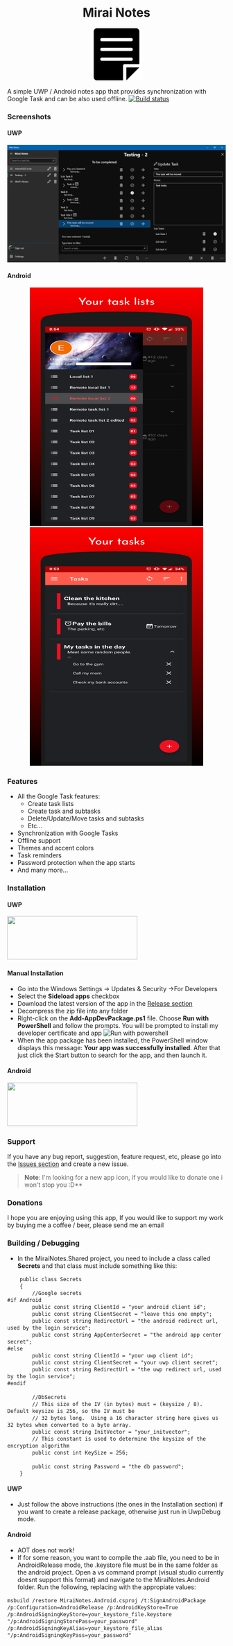 <h1 align="center">Mirai Notes</h1>
<p align="center">
  <img height="120px" src="images/logo.png">
</p>

A simple UWP / Android notes app that provides synchronization with Google Task and can be also used offline.
[![Build status](https://build.appcenter.ms/v0.1/apps/d4d94262-b60a-4baa-9806-aad439e25298/branches/develop/badge)](https://appcenter.ms)
### Screenshots

#### UWP
<p align="center">
  <img src="images/main_page.PNG">
</p>

#### Android
<p align="center">
  <img height="550" width="400" src="images/screenshot_2_android.png">
  <img height="550" width="400" src="images/screenshot_1_android.png">
</p>

### Features
* All the Google Task features: 
  *  Create task lists
  * Create task and subtasks
  * Delete/Update/Move tasks and subtasks
  *   Etc...
* Synchronization with Google Tasks
* Offline support
* Themes and accent colors
* Task reminders
* Password protection when the app starts
* And many more...

### Installation
#### UWP
[<img height="100" width="300" src="https://www.nexiahome.com/wp-content/uploads/2016/03/windows-store-button-300x78.png" />](https://www.microsoft.com/es-ec/p/mirai-notes/9npzxkvtsp6l?activetab=pivot:overviewtab)

#### Manual Installation
* Go into the Windows Settings -> Updates & Security ->For Developers
* Select the **Sideload apps** checkbox
* Download the latest version of the app in the [Release section](https://github.com/Wolfteam/MiraiNotes/releases) 
* Decompress the zip file into any folder
* Right-click on the **Add-AppDevPackage.ps1** file. Choose **Run with PowerShell** and follow the prompts. You will be prompted to install my developer certificate and app
![Run with powershell](https://docs.microsoft.com/en-us/windows/uwp/packaging/images/packaging-screen7.jpg)
* When the app package has been installed, the PowerShell window displays this message: **Your app was successfully installed**. After that just click the Start button to search for the app, and then launch it. 

#### Android
[<img height="100" width="300" src="https://play.google.com/intl/en_us/badges/static/images/badges/en_badge_web_generic.png" />](https://play.google.com/store/apps/details?id=com.miraisoft.notes)

### Support
If you have any bug report, suggestion, feature request, etc, please go into the [Issues section](https://github.com/Wolfteam/MiraiNotes/issues) and create a new issue. 
>**Note**: I'm looking for a new app icon, if you would like to donate one i won't stop you :D**


### Donations
I hope you are enjoying using this app, If you would like to support my work by buying me a coffee / beer, please send me an email

### Building / Debugging
* In the MiraiNotes.Shared project, you need to include a class called **Secrets**
and that class must include something like this:

````
    public class Secrets
    {
        //Google secrets
#if Android
        public const string ClientId = "your android client id";
        public const string ClientSecret = "leave this one empty";
        public const string RedirectUrl = "the android redirect url, used by the login service";
        public const string AppCenterSecret = "the android app center secret";
#else
        public const string ClientId = "your uwp client id";
        public const string ClientSecret = "your uwp client secret";
        public const string RedirectUrl = "the uwp redirect url, used by the login service";
#endif

        //DbSecrets
        // This size of the IV (in bytes) must = (keysize / 8).  Default keysize is 256, so the IV must be
        // 32 bytes long.  Using a 16 character string here gives us 32 bytes when converted to a byte array.
        public const string InitVector = "your_initvector";
        // This constant is used to determine the keysize of the encryption algorithm
        public const int KeySize = 256;

        public const string Password = "the db password";
    }    
 ````
 
#### UWP
* Just follow the above instructions (the ones in the Installation section) if you want to create a release package, otherwise just run in UwpDebug mode.

#### Android
* AOT does not work!
* If for some reason, you want to compile the .aab file, you need to be in AndroidRelease mode, the .keystore file must be in the same folder as the android project. 
Open a vs command prompt (visual studio currently doesnt support this format) and navigate to the MiraiNotes.Android folder. Run the following, replacing with the appropiate values:
````
msbuild /restore MiraiNotes.Android.csproj /t:SignAndroidPackage /p:Configuration=AndroidRelease /p:AndroidKeyStore=True /p:AndroidSigningKeyStore=your_keystore_file.keystore "/p:AndroidSigningStorePass=your_password" /p:AndroidSigningKeyAlias=your_keystore_file_alias "/p:AndroidSigningKeyPass=your_password"
````
